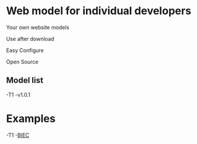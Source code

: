 # Web model for individual developers

Your own website models

Use after download

Easy Configure

Open Source

## Model list

-T1
 -v1.0.1
 
# Examples

-T1
 -[BIEC](www.biec.bashuschool.top)
